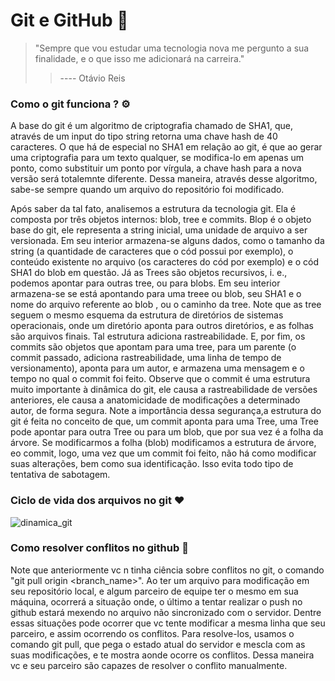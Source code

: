 # Git e GitHub :octopus:

> "Sempre que vou estudar uma tecnologia nova me pergunto a sua finalidade, e o que isso me adicionará na carreira."  
>
> > ---- Otávio Reis  



### Como o git funciona ? :gear:

A base do git é um algoritmo de criptografia chamado de SHA1, que, através de um input do tipo string retorna uma chave hash de 40 caracteres. O que há de especial no SHA1 em relação ao git, é que ao gerar uma criptografia para um texto qualquer, se modifica-lo em apenas um ponto, como substituir um ponto por vírgula, a chave hash para a nova versão será totalemnte diferente. Dessa maneira, através desse algoritmo, sabe-se sempre quando um arquivo do repositório foi modificado.  

Após saber da tal fato, analisemos a estrutura da tecnologia git. Ela é composta por três objetos internos: blob, tree e commits. Blop é o objeto base do git, ele representa a string inicial, uma unidade de arquivo a ser versionada. Em seu interior armazena-se alguns dados, como o tamanho da string (a quantidade de caracteres que o cód possui por exemplo), o conteúdo existente no arquivo (os caracteres do cód por exemplo) e o cód SHA1 do blob em questão. Já as Trees são objetos recursivos, i. e., podemos apontar para outras tree, ou para blobs. Em seu interior armazena-se se está apontando para uma treee ou blob, seu SHA1 e o nome do arquivo referente ao blob , ou o caminho da tree. Note que as tree seguem o mesmo esquema da estrutura de diretórios de sistemas operacionais, onde um diretório aponta para outros diretórios, e as folhas são arquivos finais. Tal estrutura adiciona rastreabilidade. E, por fim, os commits são objetos que apontam para uma tree, para um parente (o commit passado, adiciona rastreabilidade, uma linha de tempo de versionamento), aponta para um autor, e armazena uma mensagem e o tempo no qual o commit foi feito. Observe que o commit é uma estrutura muito importante à dinâmica do git, ele causa a rastreabilidade de versões anteriores, ele causa a anatomicidade de modificações a determinado autor, de forma segura. Note a importância dessa segurança,a  estrutura do git é feita no conceito de que, um commit aponta para uma Tree, uma Tree pode apontar para outra Tree ou para um blob, que por sua vez é a folha da árvore. Se modificarmos a folha (blob) modificamos a estrutura de árvore, eo commit, logo, uma vez que um commit foi feito, não há como modificar suas alterações, bem como sua identificação. Isso evita todo tipo de tentativa de sabotagem.



### Ciclo de vida dos arquivos no git :heart:

![dinamica_git](https://user-images.githubusercontent.com/71770334/145728550-9c978f05-6489-45c8-b198-928c56538862.PNG)



### Como resolver conflitos no github :facepunch:

Note que anteriormente vc n tinha ciência sobre conflitos no git, o comando "git pull origin <branch_name>". Ao ter um arquivo para modificação em seu repositório local, e algum parceiro de equipe ter o mesmo em sua máquina, ocorrerá a situação onde, o último a tentar realizar o push no github estará mexendo no arquivo não sincronizado com o servidor. Dentre essas situações pode ocorrer que vc tente modificar a mesma linha que seu parceiro, e assim ocorrendo os conflitos. Para resolve-los, usamos o comando git pull, que pega o estado atual do servidor e mescla com as suas modificações, e te mostra aonde ocorre os conflitos. Dessa maneira vc e seu parceiro são capazes de resolver o conflito manualmente.

